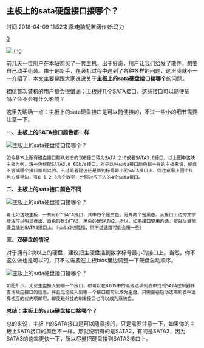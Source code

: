 ## 主板上的sata硬盘接口接哪个？

时间:2018-04-09 11:52来源:电脑配置网作者:马力

[0](http://www.dnpz.net/diannaoyingjian/diannaoyingjianzhishi/2672.html#)

[![img](http://www.dnpz.net/templets/img/ad/600_60_artlink.gif)](https://diy2016.taobao.com/)

​    前几天一位用户在本站购买了一套主机，出于好奇，用户让我们给发了散件，想要自己动手组装。由于是新手，在装机过程中遇到了各种各样的问题，这里我就不一一介绍了，本文主要是跟大家说说关于**主板上的sata硬盘接口接哪个**的问题。

​    相信首次装机的用户都会很懵逼：主板好几个SATA接口，这些接口可以随便插吗？会不会有什么影响？

​    这里先明确一点：主板上的sata硬盘接口是可以随便接的，不过一些小的细节需要注意一下。

**一、主板上的SATA接口颜色都一样**

![主板上的sata硬盘接口接哪个？](http://www.dnpz.net/uploads/allimg/180409/983-1P409115300604.png)


    如今基本上所有磁盘接口都从老旧的IDE接口转为SATA 2.0或者SATA3.0接口。以上图中这块主板为例，清一色标配SATA3.0 6Gb/s接口。对于这种sata接口颜色都一样的主板来说，硬盘不管插哪个接口都可以的。不过笔者建议还是插到标号最小的SATA接口上，你注意看上图中红色方框里边，有0 1 2 3几个数字，分别对应下边的4个sata接口。

**二、主板上的sata接口颜色不同**

![主板上的sata硬盘接口接哪个？](http://www.dnpz.net/uploads/allimg/180409/983-1P40911531aa.jpg)


    再比如这块主板，一共有6个SATA接口，其中四个是白色，另外两个是黑色。从接口上边的文字标注可以明显看出，白色的是SATA3，黑色的是SATA2。所以，如果接口够用的话，那就尽量把硬盘插到SATA3接口上。（sata2也能插，只不过速度可能会慢一些）

**三、双硬盘的情况**

​    对于拥有2块以上的硬盘，建议把主硬盘插到数字标号最小的接口上。当然，你不这么做也是可以的，只不过需要在主板bios里边调整一下硬盘启动顺序。



![主板上的sata硬盘接口接哪个？](http://www.dnpz.net/uploads/allimg/180409/983-1P409115330J2.jpg)


    如图所示，无论主盘接入到哪一个接口，都可以在BIOS中的高级选项列表中找到SATA控制器并查询相应接口的信息。并且无论接入到哪一个接口都可以成为主盘。只需要在启动选项列表中选择相应的优先项即可。即使是外挂的USB接口也可以成为系统盘。

**总结：主板上的sata硬盘接口接哪个？**

​    总的来说，主板上的SATA接口是可以随意接的，只是需要注意一下，如果你的主板上SATA接口的颜色不一样，那就说明有的是SATA2，有的是SATA3，因为SATA3的速率更快一下，所以尽量把硬盘接到SATA3接口上。
